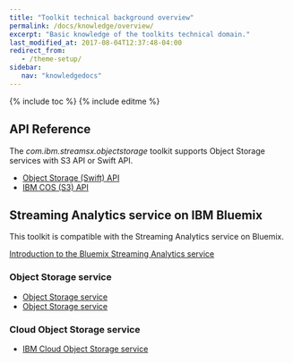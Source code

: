 ```yaml
---
title: "Toolkit technical background overview"
permalink: /docs/knowledge/overview/
excerpt: "Basic knowledge of the toolkits technical domain."
last_modified_at: 2017-08-04T12:37:48-04:00
redirect_from:
   - /theme-setup/
sidebar:
   nav: "knowledgedocs"
---
```

{% include toc %}
{% include editme %}


## API Reference

The *com.ibm.streamsx.objectstorage* toolkit supports Object Storage services with S3 API or Swift API.

* [Object Storage (Swift) API](https://developer.openstack.org/api-ref/object-storage/index.html)
* [IBM COS (S3) API](https://ibm-public-cos.github.io/crs-docs/java#api-reference)

## Streaming Analytics service on IBM Bluemix

This toolkit is compatible with the Streaming Analytics service on Bluemix.

[Introduction to the Bluemix Streaming Analytics service](https://developer.ibm.com/streamsdev/docs/streaming-analytics-now-available-bluemix-2/)

### Object Storage service

* [Object Storage service](https://console.ng.bluemix.net/catalog/services/object-storage?cm_sp=dw-bluemix-_-streamsdev-_-devcenter)
* [Object Storage service](https://console.ng.bluemix.net/docs/services/ObjectStorage/os_works_public.html)

### Cloud Object Storage service

* [IBM Cloud Object Storage service](https://console.bluemix.net/catalog/infrastructure/object-storage-group)

